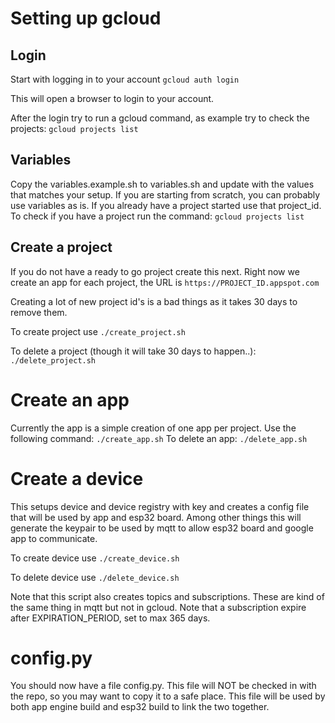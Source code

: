 # Setting up gcloud

## Login
Start with logging in to your account
`gcloud auth login`

This will open a browser to login to your account.

After the login try to run a gcloud command, as example try to check the projects:
`gcloud projects list`

## Variables
Copy the variables.example.sh to variables.sh and update with the values
that matches your setup. If you are starting from scratch, you can probably use variables as
is. If you already have a project started use that project_id. To check if you have a project run
the command:
`gcloud projects list`

## Create a project
If you do not have a ready to go project create this next. Right now we create an app for each project, the
URL is
`https://PROJECT_ID.appspot.com`

Creating a lot of new project id's is a bad things as it takes 30 days to remove them.

To create project use
`./create_project.sh`

To delete a project (though it will take 30 days to happen..):
`./delete_project.sh`

# Create an app
Currently the app is a simple creation of one app per project. Use the following command:
`./create_app.sh`
To delete an app:
`./delete_app.sh`

# Create a device
This setups device and device registry with key and creates a config file that will be used
by app and esp32 board. Among other things this will generate the keypair to be  used
by mqtt to allow esp32 board and google app to communicate.

To create device use
`./create_device.sh`

To delete device use
`./delete_device.sh`

Note that this script also creates topics and subscriptions. These are kind of the same thing in mqtt but
not in gcloud. Note that a subscription expire after EXPIRATION_PERIOD, set to max 365 days.

# config.py
You should now have a file config.py. This file will NOT be checked in with the repo, so you may want to copy
it to a safe place. This file will be used by both app engine build and esp32 build to
link the two together.
